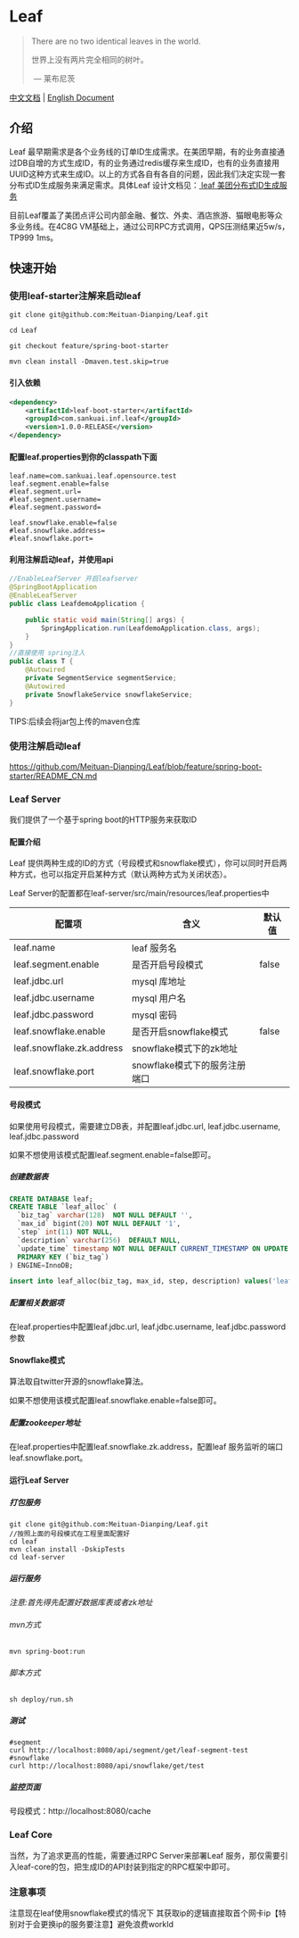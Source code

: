 # Leaf

> There are no two identical leaves in the world.
>
> 世界上没有两片完全相同的树叶。
>
> ​ — 莱布尼茨

[中文文档](./README.zh-CN.md) | [English Document](./README.md)

## 介绍

Leaf
最早期需求是各个业务线的订单ID生成需求。在美团早期，有的业务直接通过DB自增的方式生成ID，有的业务通过redis缓存来生成ID，也有的业务直接用UUID这种方式来生成ID。以上的方式各自有各自的问题，因此我们决定实现一套分布式ID生成服务来满足需求。具体Leaf
设计文档见：[ leaf 美团分布式ID生成服务 ](https://tech.meituan.com/MT_Leaf.html )

目前Leaf覆盖了美团点评公司内部金融、餐饮、外卖、酒店旅游、猫眼电影等众多业务线。在4C8G VM基础上，通过公司RPC方式调用，QPS压测结果近5w/s，TP999 1ms。

## 快速开始

### 使用leaf-starter注解来启动leaf

```shell script
git clone git@github.com:Meituan-Dianping/Leaf.git

cd Leaf

git checkout feature/spring-boot-starter

mvn clean install -Dmaven.test.skip=true 
```

#### 引入依赖

```xml
<dependency>
	<artifactId>leaf-boot-starter</artifactId>
    <groupId>com.sankuai.inf.leaf</groupId>
    <version>1.0.0-RELEASE</version>
</dependency>
```

#### 配置leaf.properties到你的classpath下面

```properties
leaf.name=com.sankuai.leaf.opensource.test
leaf.segment.enable=false
#leaf.segment.url=
#leaf.segment.username=
#leaf.segment.password=

leaf.snowflake.enable=false
#leaf.snowflake.address=
#leaf.snowflake.port=
```

#### 利用注解启动leaf，并使用api

```java
//EnableLeafServer 开启leafserver
@SpringBootApplication
@EnableLeafServer
public class LeafdemoApplication {

	public static void main(String[] args) {
		SpringApplication.run(LeafdemoApplication.class, args);
	}
}
//直接使用 spring注入
public class T {
    @Autowired
    private SegmentService segmentService;
    @Autowired
    private SnowflakeService snowflakeService;
}
```

TIPS:后续会将jar包上传的maven仓库

### 使用注解启动leaf

https://github.com/Meituan-Dianping/Leaf/blob/feature/spring-boot-starter/README_CN.md

### Leaf Server

我们提供了一个基于spring boot的HTTP服务来获取ID

#### 配置介绍

Leaf 提供两种生成的ID的方式（号段模式和snowflake模式），你可以同时开启两种方式，也可以指定开启某种方式（默认两种方式为关闭状态）。

Leaf Server的配置都在leaf-server/src/main/resources/leaf.properties中

| 配置项                       | 含义                  | 默认值   |
|---------------------------|---------------------|-------|
| leaf.name                 | leaf 服务名            |       |
| leaf.segment.enable       | 是否开启号段模式            | false |
| leaf.jdbc.url             | mysql 库地址           |       |
| leaf.jdbc.username        | mysql 用户名           |       |
| leaf.jdbc.password        | mysql 密码            |       |
| leaf.snowflake.enable     | 是否开启snowflake模式     | false |
| leaf.snowflake.zk.address | snowflake模式下的zk地址   |       |
| leaf.snowflake.port       | snowflake模式下的服务注册端口 |       |

#### 号段模式

如果使用号段模式，需要建立DB表，并配置leaf.jdbc.url, leaf.jdbc.username, leaf.jdbc.password

如果不想使用该模式配置leaf.segment.enable=false即可。

##### 创建数据表

```sql
CREATE DATABASE leaf;
CREATE TABLE `leaf_alloc` (
  `biz_tag` varchar(128)  NOT NULL DEFAULT '',
  `max_id` bigint(20) NOT NULL DEFAULT '1',
  `step` int(11) NOT NULL,
  `description` varchar(256)  DEFAULT NULL,
  `update_time` timestamp NOT NULL DEFAULT CURRENT_TIMESTAMP ON UPDATE CURRENT_TIMESTAMP,
  PRIMARY KEY (`biz_tag`)
) ENGINE=InnoDB;

insert into leaf_alloc(biz_tag, max_id, step, description) values('leaf-segment-test', 1, 2000, 'Test leaf Segment Mode Get Id')
```

##### 配置相关数据项

在leaf.properties中配置leaf.jdbc.url, leaf.jdbc.username, leaf.jdbc.password参数

#### Snowflake模式

算法取自twitter开源的snowflake算法。

如果不想使用该模式配置leaf.snowflake.enable=false即可。

##### 配置zookeeper地址

在leaf.properties中配置leaf.snowflake.zk.address，配置leaf 服务监听的端口leaf.snowflake.port。

#### 运行Leaf Server

##### 打包服务

```shell
git clone git@github.com:Meituan-Dianping/Leaf.git
//按照上面的号段模式在工程里面配置好
cd leaf
mvn clean install -DskipTests
cd leaf-server
```

##### 运行服务

*注意:首先得先配置好数据库表或者zk地址*

###### mvn方式

```shell
mvn spring-boot:run
```

###### 脚本方式

```shell
sh deploy/run.sh
```

##### 测试

```shell
#segment
curl http://localhost:8080/api/segment/get/leaf-segment-test
#snowflake
curl http://localhost:8080/api/snowflake/get/test
```

##### 监控页面

号段模式：http://localhost:8080/cache

### Leaf Core

当然，为了追求更高的性能，需要通过RPC Server来部署Leaf 服务，那仅需要引入leaf-core的包，把生成ID的API封装到指定的RPC框架中即可。

### 注意事项

注意现在leaf使用snowflake模式的情况下 其获取ip的逻辑直接取首个网卡ip【特别对于会更换ip的服务要注意】避免浪费workId
